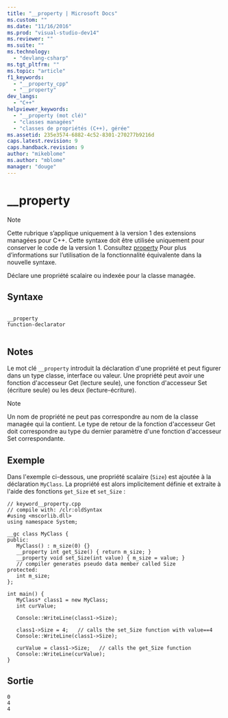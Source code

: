 ```yaml
---
title: "__property | Microsoft Docs"
ms.custom: ""
ms.date: "11/16/2016"
ms.prod: "visual-studio-dev14"
ms.reviewer: ""
ms.suite: ""
ms.technology: 
  - "devlang-csharp"
ms.tgt_pltfrm: ""
ms.topic: "article"
f1_keywords: 
  - "__property_cpp"
  - "__property"
dev_langs: 
  - "C++"
helpviewer_keywords: 
  - "__property (mot clé)"
  - "classes managées"
  - "classes de propriétés (C++), gérée"
ms.assetid: 235e3574-6882-4c52-8301-270277b9216d
caps.latest.revision: 9
caps.handback.revision: 9
author: "mikeblome"
ms.author: "mblome"
manager: "douge"
---
```

# __property
> [!NOTE]
>  Cette rubrique s’applique uniquement à la version 1 des extensions managées pour C\+\+. Cette syntaxe doit être utilisée uniquement pour conserver le code de la version 1. Consultez [property](../windows/property-cpp-component-extensions.md) Pour plus d’informations sur l’utilisation de la fonctionnalité équivalente dans la nouvelle syntaxe.  
  
 Déclare une propriété scalaire ou indexée pour la classe managée.  
  
## Syntaxe  
  
```  
  
__property  
function-declarator  
  
```  
  
## Notes  
 Le mot clé `__property` introduit la déclaration d'une propriété et peut figurer dans un type classe, interface ou valeur. Une propriété peut avoir une fonction d'accesseur Get \(lecture seule\), une fonction d'accesseur Set \(écriture seule\) ou les deux \(lecture\-écriture\).  
  
> [!NOTE]
>  Un nom de propriété ne peut pas correspondre au nom de la classe managée qui la contient. Le type de retour de la fonction d'accesseur Get doit correspondre au type du dernier paramètre d'une fonction d'accesseur Set correspondante.  
  
## Exemple  
 Dans l'exemple ci\-dessous, une propriété scalaire \(`Size`\) est ajoutée à la déclaration `MyClass`. La propriété est alors implicitement définie et extraite à l'aide des fonctions `get_Size` et `set_Size` :  
  
```  
// keyword__property.cpp  
// compile with: /clr:oldSyntax  
#using <mscorlib.dll>  
using namespace System;  
  
__gc class MyClass {  
public:  
   MyClass() : m_size(0) {}  
   __property int get_Size() { return m_size; }  
   __property void set_Size(int value) { m_size = value; }  
   // compiler generates pseudo data member called Size  
protected:  
   int m_size;  
};  
  
int main() {  
   MyClass* class1 = new MyClass;  
   int curValue;  
  
   Console::WriteLine(class1->Size);  
  
   class1->Size = 4;   // calls the set_Size function with value==4  
   Console::WriteLine(class1->Size);  
  
   curValue = class1->Size;   // calls the get_Size function  
   Console::WriteLine(curValue);  
}  
```  
  
## Sortie  
  
```  
0  
4  
4  
```